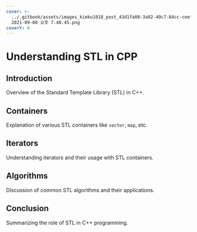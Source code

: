 ```yaml
---
cover: >-
  ../.gitbook/assets/images_kimku1018_post_43d1fa08-3a92-40c7-84cc-ceefbe3be879_스크린샷
  2021-09-08 오후 7.48.45.png
coverY: 0
---
```


# Understanding STL in CPP

## Introduction

Overview of the Standard Template Library (STL) in C++.

## Containers

Explanation of various STL containers like `vector`, `map`, etc.

## Iterators

Understanding iterators and their usage with STL containers.

## Algorithms

Discussion of common STL algorithms and their applications.

## Conclusion

Summarizing the role of STL in C++ programming.
